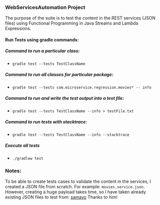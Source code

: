 ### WebServicesAutomation Project

The purpose of the suite is to test the content in the REST services (JSON files) using Functional Programming in Java Streams and Lambda Expressions.

#### Run Tests using gradle commands:

##### Command to run a particular class:
- `gradle test --tests TestClassName`

##### Command to run all classes for particular package:
- `gradle test --tests com.microservice.regression.movies* -- info`

##### Command to run and write the test output into a test file:
- `gradle test --tests TestClassName --info > testFile.txt`

##### Command to run tests with stacktrace:
- `gradle test --tests TestClassName --info --stacktrace`

##### Execute all tests
- `./gradlew test`


### Notes:
To be able to create tests cases to validate the content in the services, I created a JSON file from scratch. For example: `movies.service.json`.
However, creating a huge payload takes time, so I have taken already existing JSON files to test from: [samayo](https://github.com/samayo/country-json) Thanks to him!
